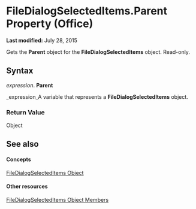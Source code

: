 
# FileDialogSelectedItems.Parent Property (Office)

 **Last modified:** July 28, 2015

Gets the  **Parent** object for the **FileDialogSelectedItems** object. Read-only.

## Syntax

 _expression_. **Parent**

 _expression_A variable that represents a  **FileDialogSelectedItems** object.


### Return Value

Object


## See also


#### Concepts


 [FileDialogSelectedItems Object](a72b1d99-8881-0a5f-9814-3e1b8360d011.md)
#### Other resources


 [FileDialogSelectedItems Object Members](de8a51f1-0860-5b32-4795-3269ee64c3a5.md)

